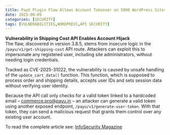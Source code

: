 ```yaml
---
title: PayU Plugin Flaw Allows Account Takeover on 5000 WordPress Sites
date: 2025-06-09
categories: [SECURITY]
tags: [VULNERABILITIES,WORDPRESS,API SECURITY]
---
```


**Vulnerability in Shipping Cost API Enables Account Hijack**  
The flaw, discovered in version 3.8.5, stems from insecure logic in the `/payu/v1/get-shipping-cost` API route. Attackers can exploit this to impersonate any registered user, including site administrators, without needing login credentials.  
  
Tracked as CVE-2025-31022, the vulnerability is caused by unsafe handling of the `update_cart_data()` function. This function, which is supposed to process order and shipping details, accepts user IDs and sets session data without verifying user identity.  
  
Because the API call only checks for a valid token linked to a hardcoded email – commerce.pro@payu.in – an attacker can generate a valid token using another exposed endpoint, `/payu/v1/generate-user-token`. With that token, they can send a malicious request that grants them control over any existing user account.  
  
To read the complete article see: [InfoSecurity Magazine](https://www.infosecurity-magazine.com/news/payu-plugin-flaw-wordpress-account/)  
